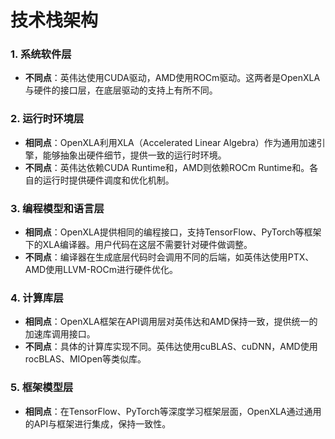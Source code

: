 # 技术栈架构

### 1. **系统软件层**

- **不同点**：英伟达使用CUDA驱动，AMD使用ROCm驱动。这两者是OpenXLA与硬件的接口层，在底层驱动的支持上有所不同。

### 2. **运行时环境层**
- **相同点**：OpenXLA利用XLA（Accelerated Linear Algebra）作为通用加速引擎，能够抽象出硬件细节，提供一致的运行时环境。
- **不同点**：英伟达依赖CUDA Runtime和，AMD则依赖ROCm Runtime和。各自的运行时提供硬件调度和优化机制。

### 3. **编程模型和语言层**
- **相同点**：OpenXLA提供相同的编程接口，支持TensorFlow、PyTorch等框架下的XLA编译器。用户代码在这层不需要针对硬件做调整。
- **不同点**：编译器在生成底层代码时会调用不同的后端，如英伟达使用PTX、AMD使用LLVM-ROCm进行硬件优化。

### 4. **计算库层**
- **相同点**：OpenXLA框架在API调用层对英伟达和AMD保持一致，提供统一的加速库调用接口。
- **不同点**：具体的计算库实现不同。英伟达使用cuBLAS、cuDNN，AMD使用rocBLAS、MIOpen等类似库。

### 5. **框架模型层**
- **相同点**：在TensorFlow、PyTorch等深度学习框架层面，OpenXLA通过通用的API与框架进行集成，保持一致性。
